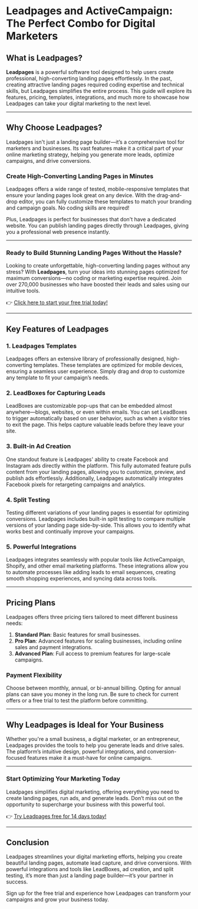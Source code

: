 # Leadpages and ActiveCampaign: The Perfect Combo for Digital Marketers

## What is Leadpages?

**Leadpages** is a powerful software tool designed to help users create professional, high-converting landing pages effortlessly. In the past, creating attractive landing pages required coding expertise and technical skills, but Leadpages simplifies the entire process. This guide will explore its features, pricing, templates, integrations, and much more to showcase how Leadpages can take your digital marketing to the next level.

---

## Why Choose Leadpages?

Leadpages isn't just a landing page builder—it’s a comprehensive tool for marketers and businesses. Its vast features make it a critical part of your online marketing strategy, helping you generate more leads, optimize campaigns, and drive conversions.

### Create High-Converting Landing Pages in Minutes

Leadpages offers a wide range of tested, mobile-responsive templates that ensure your landing pages look great on any device. With the drag-and-drop editor, you can fully customize these templates to match your branding and campaign goals. No coding skills are required! 

Plus, Leadpages is perfect for businesses that don't have a dedicated website. You can publish landing pages directly through Leadpages, giving you a professional web presence instantly.

---

### Ready to Build Stunning Landing Pages Without the Hassle?

Looking to create unforgettable, high-converting landing pages without any stress? With **Leadpages**, turn your ideas into stunning pages optimized for maximum conversions—no coding or marketing expertise required. Join over 270,000 businesses who have boosted their leads and sales using our intuitive tools.  

👉 [Click here to start your free trial today!](https://bit.ly/LEadPages)

---

## Key Features of Leadpages

### 1. **Leadpages Templates**
Leadpages offers an extensive library of professionally designed, high-converting templates. These templates are optimized for mobile devices, ensuring a seamless user experience. Simply drag and drop to customize any template to fit your campaign’s needs.

### 2. **LeadBoxes for Capturing Leads**
LeadBoxes are customizable pop-ups that can be embedded almost anywhere—blogs, websites, or even within emails. You can set LeadBoxes to trigger automatically based on user behavior, such as when a visitor tries to exit the page. This helps capture valuable leads before they leave your site.

### 3. **Built-in Ad Creation**
One standout feature is Leadpages' ability to create Facebook and Instagram ads directly within the platform. This fully automated feature pulls content from your landing pages, allowing you to customize, preview, and publish ads effortlessly. Additionally, Leadpages automatically integrates Facebook pixels for retargeting campaigns and analytics.

### 4. **Split Testing**
Testing different variations of your landing pages is essential for optimizing conversions. Leadpages includes built-in split testing to compare multiple versions of your landing page side-by-side. This allows you to identify what works best and continually improve your campaigns.

### 5. **Powerful Integrations**
Leadpages integrates seamlessly with popular tools like ActiveCampaign, Shopify, and other email marketing platforms. These integrations allow you to automate processes like adding leads to email sequences, creating smooth shopping experiences, and syncing data across tools.

---

## Pricing Plans

Leadpages offers three pricing tiers tailored to meet different business needs:

1. **Standard Plan**: Basic features for small businesses.  
2. **Pro Plan**: Advanced features for scaling businesses, including online sales and payment integrations.  
3. **Advanced Plan**: Full access to premium features for large-scale campaigns.

### Payment Flexibility
Choose between monthly, annual, or bi-annual billing. Opting for annual plans can save you money in the long run. Be sure to check for current offers or a free trial to test the platform before committing.

---

## Why Leadpages is Ideal for Your Business

Whether you're a small business, a digital marketer, or an entrepreneur, Leadpages provides the tools to help you generate leads and drive sales. The platform’s intuitive design, powerful integrations, and conversion-focused features make it a must-have for online campaigns.

---

### Start Optimizing Your Marketing Today

Leadpages simplifies digital marketing, offering everything you need to create landing pages, run ads, and generate leads. Don’t miss out on the opportunity to supercharge your business with this powerful tool.  

👉 [Try Leadpages free for 14 days today!](https://bit.ly/LEadPages)

---

## Conclusion

Leadpages streamlines your digital marketing efforts, helping you create beautiful landing pages, automate lead capture, and drive conversions. With powerful integrations and tools like LeadBoxes, ad creation, and split testing, it’s more than just a landing page builder—it’s your partner in success.  

Sign up for the free trial and experience how Leadpages can transform your campaigns and grow your business today.
